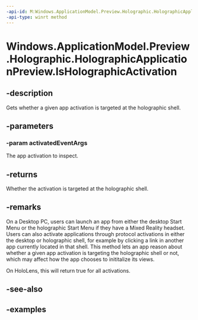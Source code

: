```yaml
---
-api-id: M:Windows.ApplicationModel.Preview.Holographic.HolographicApplicationPreview.IsHolographicActivation(Windows.ApplicationModel.Activation.IActivatedEventArgs)
-api-type: winrt method
---
```


<!-- Method syntax.
public bool HolographicApplicationPreview.IsHolographicActivation(IActivatedEventArgs activatedEventArgs)
-->

# Windows.ApplicationModel.Preview.Holographic.HolographicApplicationPreview.IsHolographicActivation

## -description
Gets whether a given app activation is targeted at the holographic shell.

## -parameters

### -param activatedEventArgs
The app activation to inspect.

## -returns
Whether the activation is targeted at the holographic shell.

## -remarks
On a Desktop PC, users can launch an app from either the desktop Start Menu or the holographic Start Menu if they have a Mixed Reality headset.  Users can also activate applications through protocol activations in either the desktop or holographic shell, for example by clicking a link in another app currently located in that shell.  This method lets an app reason about whether a given app activation is targeting the holographic shell or not, which may affect how the app chooses to inititalize its views.

On HoloLens, this will return true for all activations.

## -see-also

## -examples

